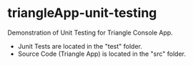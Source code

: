 # triangleApp-unit-testing
Demonstration of Unit Testing for Triangle Console App.
<ul>
  <li> Junit Tests are located in the "test" folder. </li>
  <li>Source Code (Triangle App) is located in the "src" folder. </li>
</ul>
